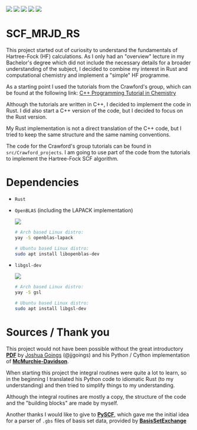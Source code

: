 [![](https://github.com/MartinRJDagleish/SCF_MRJD_RS/actions/workflows/build.yml/badge.svg)](https://github.com/MartinRJDagleish/SCF_MRJD_RS) 
[![](https://www.aschey.tech/tokei/github/MartinRJDagleish/SCF_MRJD_RS)](https://github.com/MartinRJDagleish/SCF_MRJD_RS) 
[![](https://www.aschey.tech/tokei/github/MartinRJDagleish/SCF_MRJD_RS?category=code)](https://github.com/MartinRJDagleish/SCF_MRJD_RS) 
[![](https://www.aschey.tech/tokei/github/MartinRJDagleish/SCF_MRJD_RS?category=comments)](https://github.com/MartinRJDagleish/SCF_MRJD_RS) 
[![](https://www.aschey.tech/tokei/github/MartinRJDagleish/SCF_MRJD_RS?category=files)](https://github.com/MartinRJDagleish/SCF_MRJD_RS) 

# SCF_MRJD_RS
This project started out of curiosity to understand the 
fundamentals of Hartree-Fock (HF) calculations. As I only had an "overview" lecture in my 
Bachelor's degree which did not include the necessary details for a broader understanding of the subject, I decided
to combine my interest in Rust and computational chemistry and implement a "simple" HF 
programme.

As a starting point I used the tutorials from the Crawford's group, which can be found
at the following link:
[C++ Programming Tutorial in Chemistry](https://github.com/CrawfordGroup/ProgrammingProjects/)

Although the tutorials are written in C++, I decided to implement the code in Rust. I did also start a C++ version of the code, but I decided to focus on the Rust version.

My Rust implementation is not a direct translation of the C++ code, but I tried to keep the same structure and the same naming conventions. 

The code for the Crawford's group tutorials can be found in `src/Crawford_projects`. I am going to use part of the code from the tutorials to implement the Hartree-Fock SCF algorithm.

# Dependencies
- `Rust`
-  `OpenBLAS` (including the LAPACK implementation)

    [![](https://img.shields.io/badge/Arch_Linux-1793D1?style=for-the-badge&logo=arch-linux&logoColor=white)](https://aur.archlinux.org/packages/openblas-lapack)
    ```bash
    # Arch based Linux distro:
    yay -S openblas-lapack

    # Ubuntu based Linux distro:
    sudo apt install libopenblas-dev
    ```
- `libgsl-dev` 

    [![](https://img.shields.io/badge/Arch_Linux-1793D1?style=for-the-badge&logo=arch-linux&logoColor=white)](https://archlinux.org/packages/extra/x86_64/gsl/)
    ```bash
    # Arch based Linux distro:
    yay -S gsl

    # Ubuntu based Linux distro:
    sudo apt install libgsl-dev
    ```

# Sources / Thank you
This project would not have been possible without the great introductory **[PDF](https://joshuagoings.com/assets/integrals.pdf)** by [Joshua Goings](https://github.com/jjgoings) (@jjgoings) and his Python / Cython implementation of **[McMurchie-Davidson](https://github.com/jjgoings/McMurchie-Davidson)**. 

When starting this project the integral routines were quite a lot to learn, so in the beginning I translated his Python code to idiomatic Rust (to my understanding) and then tried to simplify things to my understanding. 

Although the integral routines are mostly a copy, the structure of the code and the "building blocks" are made by myself. 

Another thanks I would like to give to **[PySCF](https://github.com/pyscf/pyscf)**, which gave me the initial idea for a parser of `.gbs` files of basis set data, provided by **[BasisSetExchange](https://www.basissetexchange.org)**
